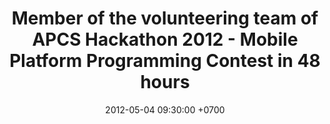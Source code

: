 ---
title: Member of the volunteering team of APCS Hackathon 2012 - Mobile Platform Programming Contest in 48 hours
date: 2012-05-04 09:30:00 +0700
---
